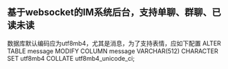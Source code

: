 ## 基于websocket的IM系统后台，支持单聊、群聊、已读未读

数据库默认编码应为utf8mb4，尤其是消息，为了支持表情，应如下配置
ALTER TABLE message MODIFY COLUMN message VARCHAR(512) CHARACTER SET utf8mb4 COLLATE utf8mb4_unicode_ci;

